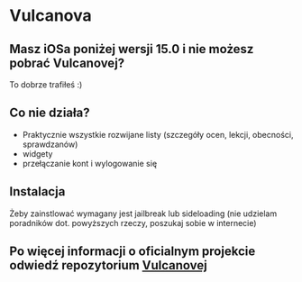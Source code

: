 # Vulcanova

## Masz iOSa poniżej wersji 15.0 i nie możesz pobrać Vulcanovej?
To dobrze trafiłeś :)

## Co nie działa?
- Praktycznie wszystkie rozwijane listy (szczegóły ocen, lekcji, obecności, sprawdzanów)
- widgety 
- przełączanie kont i wylogowanie się

## Instalacja
Żeby zainstlować wymagany jest jailbreak lub sideloading
(nie udzielam poradników dot. powyższych rzeczy, poszukaj sobie w internecie)

## Po więcej informacji o oficialnym projekcie odwiedź repozytorium [Vulcanovej](https://github.com/Vulcanova/Vulcanova)